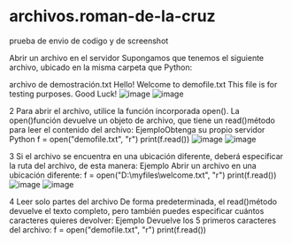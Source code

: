 # archivos.roman-de-la-cruz
prueba de envio de codigo y de screenshot

Abrir un archivo en el servidor
Supongamos que tenemos el siguiente archivo, ubicado en la misma carpeta que Python:

archivo de demostración.txt
Hello! Welcome to demofile.txt
This file is for testing purposes.
Good Luck!
![image](https://github.com/user-attachments/assets/5e0a5ed7-5c08-4a66-a146-90b5288e6175)
![image](https://github.com/user-attachments/assets/744f32d6-3a32-496b-ae66-5bfd67758f1b)

2
Para abrir el archivo, utilice la función incorporada open().
La open()función devuelve un objeto de archivo, que tiene un read()método para leer el contenido del archivo:
EjemploObtenga su propio servidor Python
f = open("demofile.txt", "r")
print(f.read())
![image](https://github.com/user-attachments/assets/9c0ce1b7-de3a-4c20-a5f0-ea2b29b58a1d)
![image](https://github.com/user-attachments/assets/720a61ec-1839-4fa0-bf76-d5e6f2c05bd4)


3
Si el archivo se encuentra en una ubicación diferente, deberá especificar la ruta del archivo, de esta manera:
Ejemplo
Abrir un archivo en una ubicación diferente:
f = open("D:\\myfiles\welcome.txt", "r")
print(f.read())
![image](https://github.com/user-attachments/assets/a93d571e-511f-46a4-b6a2-861b66b70d7c)
![image](https://github.com/user-attachments/assets/f55b555b-31f1-4544-9372-d42e157e1527)

4
Leer solo partes del archivo
De forma predeterminada, el read()método devuelve el texto completo, pero también puedes especificar cuántos caracteres quieres devolver:
Ejemplo
Devuelve los 5 primeros caracteres del archivo:
f = open("demofile.txt", "r")
print(f.read())



